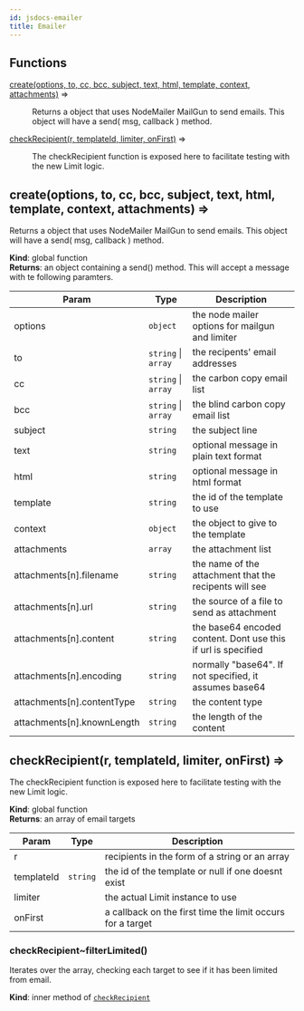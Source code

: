 ```yaml
---
id: jsdocs-emailer
title: Emailer
---
```

## Functions

<dl>
<dt><a href="#create">create(options, to, cc, bcc, subject, text, html, template, context, attachments)</a> ⇒</dt>
<dd><p>Returns a object that uses NodeMailer MailGun to send emails.
This object will have a send( msg, callback ) method.</p>
</dd>
<dt><a href="#checkRecipient">checkRecipient(r, templateId, limiter, onFirst)</a> ⇒</dt>
<dd><p>The checkRecipient function is exposed here to facilitate testing with
the new Limit logic.</p>
</dd>
</dl>

<a name="create"></a>

## create(options, to, cc, bcc, subject, text, html, template, context, attachments) ⇒
Returns a object that uses NodeMailer MailGun to send emails.
This object will have a send( msg, callback ) method.

**Kind**: global function  
**Returns**: an object containing a send() method. This will accept
a message with te following paramters.  

| Param | Type | Description |
| --- | --- | --- |
| options | <code>object</code> | the node mailer options for mailgun and limiter |
| to | <code>string</code> \| <code>array</code> | the recipents' email addresses |
| cc | <code>string</code> \| <code>array</code> | the carbon copy email list |
| bcc | <code>string</code> \| <code>array</code> | the blind carbon copy email list |
| subject | <code>string</code> | the subject line |
| text | <code>string</code> | optional message in plain text format |
| html | <code>string</code> | optional message in html format |
| template | <code>string</code> | the id of the template to use |
| context | <code>object</code> | the object to give to the template |
| attachments | <code>array</code> | the attachment list |
| attachments[n].filename | <code>string</code> | the name of the attachment that the recipents will see |
| attachments[n].url | <code>string</code> | the source of a file to send as attachment |
| attachments[n].content | <code>string</code> | the base64 encoded content. Dont use this if url is specified |
| attachments[n].encoding | <code>string</code> | normally "base64". If not specified, it assumes base64 |
| attachments[n].contentType | <code>string</code> | the content type |
| attachments[n].knownLength | <code>string</code> | the length of the content |

<a name="checkRecipient"></a>

## checkRecipient(r, templateId, limiter, onFirst) ⇒
The checkRecipient function is exposed here to facilitate testing with
the new Limit logic.

**Kind**: global function  
**Returns**: an array of email targets  

| Param | Type | Description |
| --- | --- | --- |
| r |  | recipients in the form of a string or an array |
| templateId | <code>string</code> | the id of the template or null if one doesnt exist |
| limiter |  | the actual Limit instance to use |
| onFirst |  | a callback on the first time the limit occurs for a target |

<a name="checkRecipient..filterLimited"></a>

### checkRecipient~filterLimited()
Iterates over the array, checking each target to see if it has been
limited from email.

**Kind**: inner method of [<code>checkRecipient</code>](#checkRecipient)  
